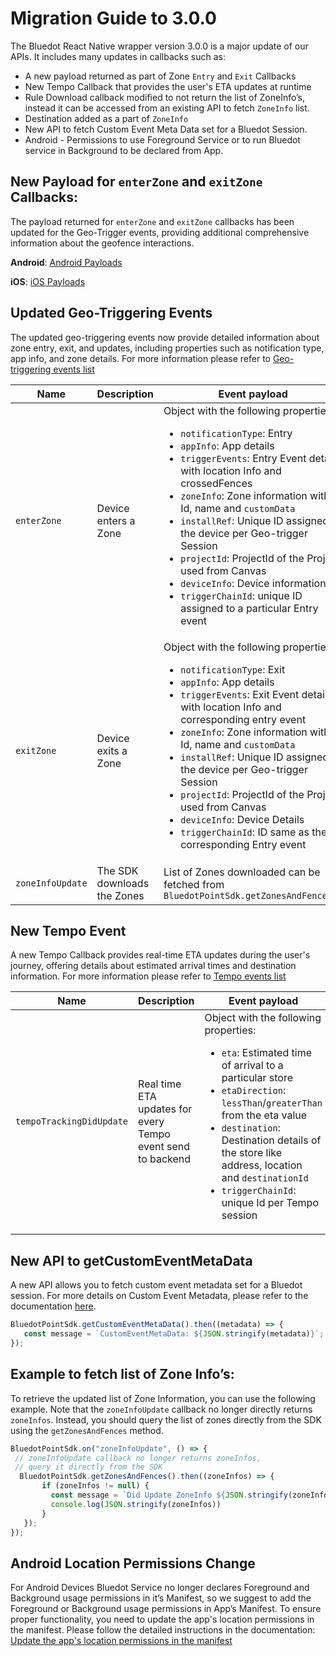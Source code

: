 Migration Guide to 3.0.0
========================


The Bluedot React Native wrapper version 3.0.0 is a major update of our APIs. It includes many updates in callbacks such as:

- A new payload returned as part of Zone `Entry` and `Exit` Callbacks
- New Tempo Callback that provides the user's ETA updates at runtime
- Rule Download callback modified to not return the list of ZoneInfo’s, instead it can be accessed from an existing API to fetch `ZoneInfo` list.
- Destination added as a part of `ZoneInfo`
- New API to fetch Custom Event Meta Data set for a Bluedot Session.
- Android - Permissions to use Foreground Service or to run Bluedot service in Background to be declared from App.

## New Payload for `enterZone` and `exitZone` Callbacks:

The payload returned for `enterZone` and `exitZone` callbacks has been updated for the Geo-Trigger events, providing additional comprehensive information about the geofence interactions.

**Android**: [Android Payloads](https://android-docs.bluedot.io/-bluedot%20-s-d-k%20-docs/au.com.bluedot.point.net.engine.event/-geo-trigger-event/index.html)

**iOS**: [iOS Payloads](https://ios-docs.bluedot.io/Classes/GeoTriggerEvent.html)

## Updated Geo-Triggering Events

The updated geo-triggering events now provide detailed information about zone entry, exit, and updates, including properties such as notification type, app info, and zone details. For more information please refer to [Geo-triggering events list](https://docs.bluedot.io/Point%20SDK/React%20Native/Events%20List#geotriggering-events)


| Name          | Description               | Event payload                                                                                   |
|---------------|---------------------------|-------------------------------------------------------------------------------------------------|
| `enterZone`     | Device enters a Zone      | Object with the following properties:<ul><li>`notificationType`: Entry</li><li>`appInfo`: App details</li><li>`triggerEvents`: Entry Event details with location Info and crossedFences</li><li>`zoneInfo`: Zone information with Id, name and `customData`</li><li>`installRef`: Unique ID assigned to the device per Geo-trigger Session</li><li>`projectId`: ProjectId of the Project used from Canvas</li><li>`deviceInfo`: Device information</li><li>`triggerChainId`: unique ID assigned to a particular Entry event</li></ul> |
| `exitZone`      | Device exits a Zone       | Object with the following properties:<ul><li>`notificationType`: Exit</li><li>`appInfo`: App details</li><li>`triggerEvents`: Exit Event details with location Info and corresponding entry event</li><li>`zoneInfo`: Zone information with Id, name and `customData`</li><li>`installRef`: Unique ID assigned to the device per Geo-trigger Session</li><li>`projectId`: ProjectId of the Project used from Canvas</li><li>`deviceInfo`: Device Details</li><li>`triggerChainId`: ID same as the corresponding Entry event</li></ul> |
| `zoneInfoUpdate`| The SDK downloads the Zones| List of Zones downloaded can be fetched from `BluedotPointSdk.getZonesAndFences()`                 |


## New Tempo Event

A new Tempo Callback provides real-time ETA updates during the user's journey, offering details about estimated arrival times and destination information. For more information please refer to [Tempo events list](https://docs.bluedot.io/Point%20SDK/React%20Native/Events%20List#tempo-events)


| Name                    | Description                                               | Event payload                                                                                         |
|-------------------------|-----------------------------------------------------------|-------------------------------------------------------------------------------------------------------|
| `tempoTrackingDidUpdate`  | Real time ETA updates for every Tempo event send to backend| Object with the following properties:<ul><li>`eta`: Estimated time of arrival to a particular store</li><li>`etaDirection`: `lessThan`/`greaterThan` from the eta value</li><li>`destination`: Destination details of the store like address, location and `destinationId`</li><li>`triggerChainId`: unique Id per Tempo session</li></ul> |


## New API to getCustomEventMetaData
A new API allows you to fetch custom event metadata set for a Bluedot session. For more details on Custom Event Metadata, please refer to the documentation [here](../../../Custom%20Event%20Metadata.md).


```jsx
BluedotPointSdk.getCustomEventMetaData().then((metadata) => {  
   const message = `CustomEventMetaData: ${JSON.stringify(metadata)}`; 
});
```

## Example to fetch list of Zone Info’s:
To retrieve the updated list of Zone Information, you can use the following example. Note that the `zoneInfoUpdate` callback no longer directly returns `zoneInfos`. Instead, you should query the list of zones directly from the SDK using the `getZonesAndFences` method.

```jsx
BluedotPointSdk.on("zoneInfoUpdate", () => { 
 // zoneInfoUpdate callback no longer returns zoneInfos, 
 // query it directly from the SDK 
  BluedotPointSdk.getZonesAndFences().then((zoneInfos) => {  
       if (zoneInfos != null) {      
         const message = `Did Update ZoneInfo ${JSON.stringify(zoneInfos)}`;   
         console.log(JSON.stringify(zoneInfos))   
       }
   });
});   
```

## Android Location Permissions Change

For Android Devices Bluedot Service no longer declares Foreground and Background usage permissions in it’s Manifest, so we suggest to add the Foreground or Background usage permissions in App’s Manifest. To ensure proper functionality, you need to update the app's location permissions in the manifest. Please follow the detailed instructions in the documentation: [Update the app's location permissions in the manifest](https://docs.bluedot.io/Point%20SDK/Android/Migration%20Guides/Migration%20guide%20to%20SDK%2016%20for%20Android#update-the-apps-location-permissions-in-the-manifest)